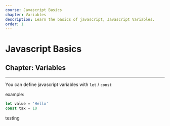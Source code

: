 ```yaml
---
course: Javascript Basics
chapter: Variables
description: Learn the basics of javascript, Javascript Variables.
order: 1
---
```


# Javascript Basics

## Chapter: Variables

---

You can define javascript variables with `let` / `const`

example:

```js
let value = 'Hello'
const tax = 10
```

testing
